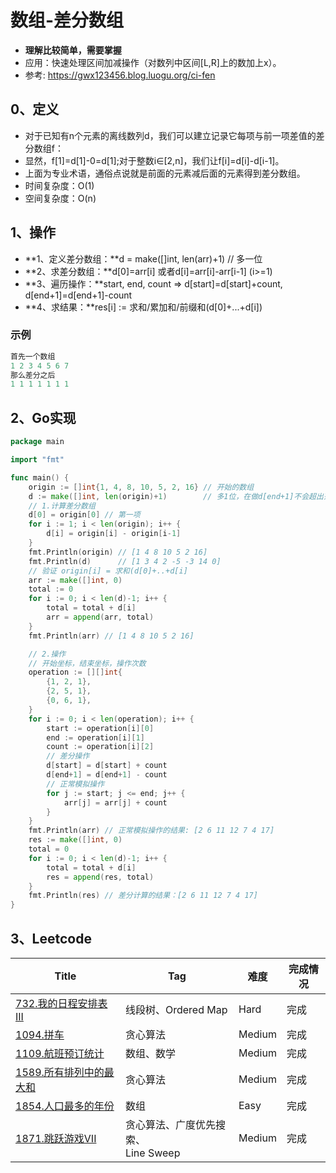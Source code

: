 # 数组-差分数组
- **理解比较简单，需要掌握**
- 应用：快速处理区间加减操作（对数列中区间[L,R]上的数加上x）。
- 参考: https://gwx123456.blog.luogu.org/ci-fen

## 0、定义

- 对于已知有n个元素的离线数列d，我们可以建立记录它每项与前一项差值的差分数组f：
- 显然，f[1]=d[1]-0=d[1];对于整数i∈[2,n]，我们让f[i]=d[i]-d[i-1]。
- 上面为专业术语，通俗点说就是前面的元素减后面的元素得到差分数组。
- 时间复杂度：O(1)
- 空间复杂度：O(n)

## 1、操作

- **1、定义差分数组：**d = make([]int, len(arr)+1) // 多一位
- **2、求差分数组：**d[0]=arr[i] 或者d[i]=arr[i]-arr[i-1] (i>=1)  
- **3、遍历操作：**start, end, count => d[start]=d[start]+count, d[end+1]=d[end+1]-count
- **4、求结果：**res[i] := 求和/累加和/前缀和(d[0]+...+d[i])

### 示例

```go
首先一个数组 
1 2 3 4 5 6 7 
那么差分之后 
1 1 1 1 1 1 1
```

## 2、Go实现
```go
package main

import "fmt"

func main() {
	origin := []int{1, 4, 8, 10, 5, 2, 16} // 开始的数组
	d := make([]int, len(origin)+1)        // 多1位，在做d[end+1]不会超出范围
	// 1.计算差分数组
	d[0] = origin[0] // 第一项
	for i := 1; i < len(origin); i++ {
		d[i] = origin[i] - origin[i-1]
	}
	fmt.Println(origin) // [1 4 8 10 5 2 16]
	fmt.Println(d)      // [1 3 4 2 -5 -3 14 0]
	// 验证 origin[i] = 求和(d[0]+..+d[i]
	arr := make([]int, 0)
	total := 0
	for i := 0; i < len(d)-1; i++ {
		total = total + d[i]
		arr = append(arr, total)
	}
	fmt.Println(arr) // [1 4 8 10 5 2 16]

	// 2.操作
	// 开始坐标，结束坐标，操作次数
	operation := [][]int{
		{1, 2, 1},
		{2, 5, 1},
		{0, 6, 1},
	}
	for i := 0; i < len(operation); i++ {
		start := operation[i][0]
		end := operation[i][1]
		count := operation[i][2]
		// 差分操作
		d[start] = d[start] + count
		d[end+1] = d[end+1] - count
		// 正常模拟操作
		for j := start; j <= end; j++ {
			arr[j] = arr[j] + count
		}
	}
	fmt.Println(arr) // 正常模拟操作的结果: [2 6 11 12 7 4 17]
	res := make([]int, 0)
	total = 0
	for i := 0; i < len(d)-1; i++ {
		total = total + d[i]
		res = append(res, total)
	}
	fmt.Println(res) // 差分计算的结果：[2 6 11 12 7 4 17]
}
```
## 3、Leetcode

| Title                                                        | Tag                                      | 难度   | 完成情况 |
| ------------------------------------------------------------ | ---------------------------------------- | ------ | -------- |
| [732.我的日程安排表III](https://leetcode-cn.com/problems/my-calendar-iii/) | 线段树、Ordered Map                      | Hard   | 完成     |
| [1094.拼车](https://leetcode-cn.com/problems/car-pooling/)   | 贪心算法                                 | Medium | 完成     |
| [1109.航班预订统计](https://leetcode-cn.com/problems/corporate-flight-bookings/) | 数组、数学                               | Medium | 完成     |
| [1589.所有排列中的最大和](https://leetcode-cn.com/problems/maximum-sum-obtained-of-any-permutation/) | 贪心算法                                 | Medium | 完成     |
| [1854.人口最多的年份](https://leetcode-cn.com/problems/maximum-population-year/) | 数组                                     | Easy   | 完成     |
| [1871.跳跃游戏VII](https://leetcode-cn.com/problems/jump-game-vii/) | 贪心算法、广度优先搜索、<br />Line Sweep | Medium | 完成     |

